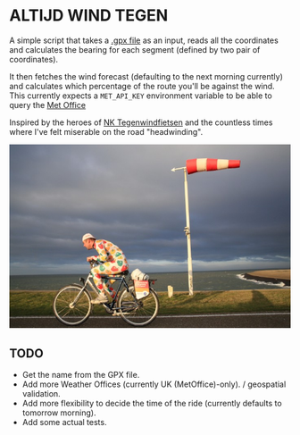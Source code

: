 # ALTIJD WIND TEGEN

A simple script that takes a [.gpx file](https://www.topografix.com/gpx.asp) as an input, reads all the coordinates and calculates the bearing for each segment (defined by two pair of coordinates).

It then fetches the wind forecast (defaulting to the next morning currently) and calculates which percentage of the route you'll be against the wind. This currently expects a `MET_API_KEY` environment variable to be able to query the [Met Office](https://www.metoffice.gov.uk/services/data/datapoint/api)

Inspired by the heroes of [NK Tegenwindfietsen](https://en.wikipedia.org/wiki/Dutch_Headwind_Cycling_Championships) and the countless times where I've felt miserable on the road "headwinding".

![NK Tegenwindfietsen](altijd_wind_tegen/_static/tegenwindfietsen.png)


## TODO

- Get the name from the GPX file.
- Add more Weather Offices (currently UK (MetOffice)-only). / geospatial validation.
- Add more flexibility to decide the time of the ride (currently defaults to tomorrow morning).
- Add some actual tests.